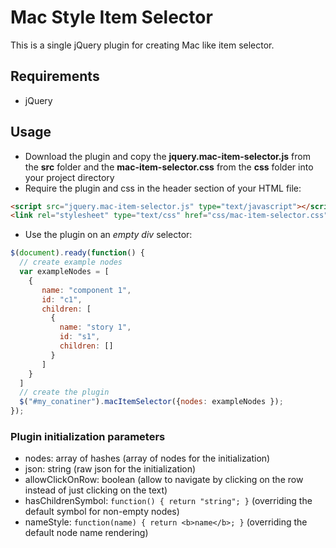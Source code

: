 # Mac Style Item Selector 
This is a single jQuery plugin for creating Mac like item selector.

## Requirements
  * jQuery

## Usage
* Download the plugin and copy the **jquery.mac-item-selector.js** from the **src** folder and the **mac-item-selector.css** from the **css** folder into your project directory
* Require the plugin and css in the header section of your HTML file:

```html
<script src="jquery.mac-item-selector.js" type="text/javascript"></script>
<link rel="stylesheet" type="text/css" href="css/mac-item-selector.css"></link>
```

* Use the plugin on an *empty div* selector:

```javascript
$(document).ready(function() {
  // create example nodes
  var exampleNodes = [
    {
       name: "component 1",
       id: "c1",
       children: [
         {
           name: "story 1",
           id: "s1",
           children: []
         }
       ]
    }
  ]
  // create the plugin
  $("#my_conatiner").macItemSelector({nodes: exampleNodes });
});
```

### Plugin initialization parameters
* nodes: array of hashes (array of nodes for the initialization)
* json: string (raw json for the initialization)
* allowClickOnRow: boolean (allow to navigate by clicking on the row instead of just clicking on the text)
* hasChildrenSymbol: `function() { return "string"; }` (overriding the default symbol for non-empty nodes)
* nameStyle: `function(name) { return <b>name</b>; }` (overriding the default node name rendering)


